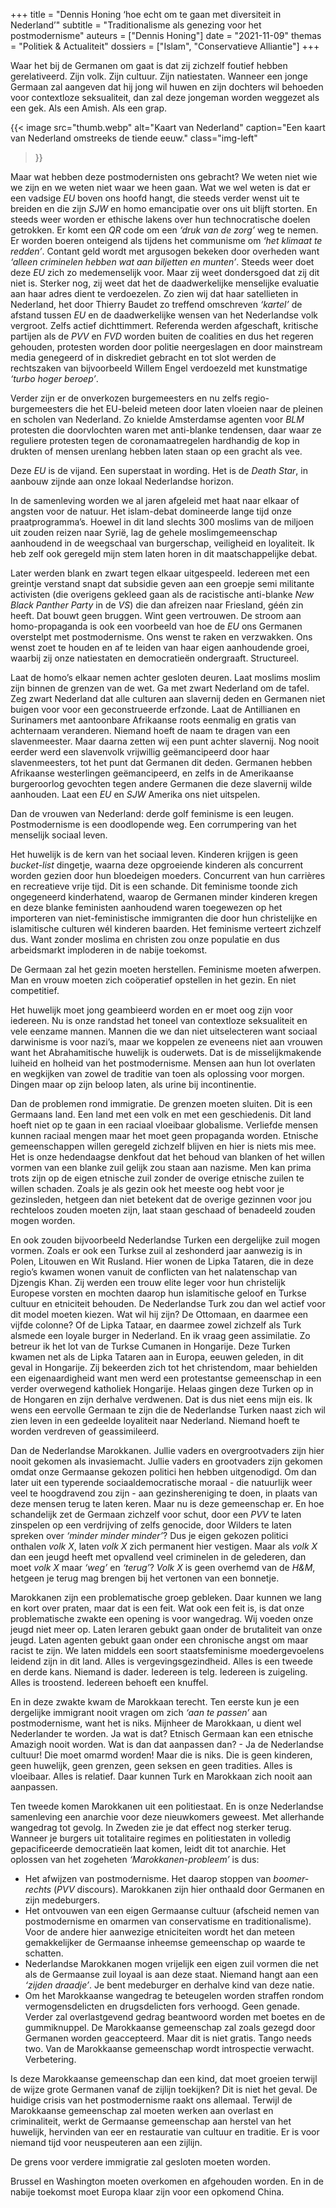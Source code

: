 +++
title    = "Dennis Honing ‘hoe echt om te gaan met diversiteit in Nederland’"
subtitle = "Traditionalisme als genezing voor het postmodernisme"
auteurs  = ["Dennis Honing"]
date     = "2021-11-09"
themas   = "Politiek & Actualiteit"
dossiers = ["Islam", "Conservatieve Alliantie"]
+++


Waar het bij de Germanen om gaat is dat zij zichzelf foutief hebben gerelativeerd. Zijn volk. Zijn cultuur. Zijn natiestaten. Wanneer een jonge Germaan zal aangeven dat hij jong wil huwen en zijn dochters wil behoeden voor contextloze seksualiteit, dan zal deze jongeman worden weggezet als een gek. Als een Amish. Als een grap. 

{{< image
	src="thumb.webp"
	alt="Kaart van Nederland"
	caption="Een kaart van Nederland omstreeks de tiende eeuw."
	class="img-left"
>}}

Maar wat hebben deze postmodernisten ons gebracht? We weten niet wie we zijn en we weten niet waar we heen gaan. Wat we wel weten is dat er een vadsige _EU_ boven ons hoofd hangt, die steeds verder wenst uit te breiden en die zijn _SJW_ en homo emancipatie over ons uit blijft storten. En steeds weer worden er ethische lakens over hun technocratische doelen getrokken. Er komt een _QR_ code om een _‘druk van de zorg’_ weg te nemen. Er worden boeren onteigend als tijdens het communisme om _‘het klimaat te redden’_. Contant geld wordt met argusogen bekeken door overheden want _‘alleen criminelen hebben wat aan biljetten en munten’_. Steeds weer doet deze _EU_ zich zo medemenselijk voor. Maar zij weet dondersgoed dat zij dit niet is. Sterker nog, zij weet dat het de daadwerkelijke menselijke evaluatie aan haar adres dient te verdoezelen. Zo zien wij dat haar satellieten in Nederland, het door Thierry Baudet zo treffend omschreven _‘kartel’_ de afstand tussen _EU_ en de daadwerkelijke wensen van het Nederlandse volk vergroot. Zelfs actief dichttimmert. Referenda werden afgeschaft, kritische partijen als de _PVV_ en _FVD_ worden buiten de coalities en dus het regeren gehouden, protesten worden door politie neergeslagen en door mainstream media genegeerd of in diskrediet gebracht en tot slot werden de rechtszaken van bijvoorbeeld Willem Engel verdoezeld met kunstmatige _‘turbo hoger beroep’_. 

Verder zijn er de onverkozen burgemeesters en nu zelfs regio-burgemeesters die het EU-beleid meteen door laten vloeien naar de pleinen en scholen van Nederland. Zo knielde Amsterdamse agenten voor _BLM_ protesten die doorvlochten waren met anti-blanke tendensen, daar waar ze reguliere protesten tegen de coronamaatregelen hardhandig de kop in drukten of mensen urenlang hebben laten staan op een gracht als vee. 

Deze _EU_ is de vijand. Een superstaat in wording. Het is de _Death Star_, in aanbouw zijnde aan onze lokaal Nederlandse horizon. 

In de samenleving worden we al jaren afgeleid met haat naar elkaar of angsten voor de natuur. Het islam-debat domineerde lange tijd onze praatprogramma’s. Hoewel in dit land slechts 300 moslims van de miljoen uit zouden reizen naar Syrië, lag de gehele moslimgemeenschap aanhoudend in de weegschaal van burgerschap, veiligheid en loyaliteit. Ik heb zelf ook geregeld mijn stem laten horen in dit maatschappelijke debat. 

Later werden blank en zwart tegen elkaar uitgespeeld. Iedereen met een greintje verstand snapt dat subsidie geven aan een groepje semi militante activisten (die overigens gekleed gaan als de racistische anti-blanke _New Black Panther Party_ in de _VS_) die dan afreizen naar Friesland, géén zin heeft. Dat bouwt geen bruggen. Wint geen vertrouwen. De stroom aan homo-propaganda is ook een voorbeeld van hoe de _EU_ ons Germanen overstelpt met postmodernisme. Ons wenst te raken en verzwakken. Ons wenst zoet te houden en af te leiden van haar eigen aanhoudende groei, waarbij zij onze natiestaten en democratieën ondergraaft. Structureel. 

Laat de homo’s elkaar nemen achter gesloten deuren. Laat moslims moslim zijn binnen de grenzen van de wet. Ga met zwart Nederland om de tafel. Zeg zwart Nederland dat alle culturen aan slavernij deden en Germanen niet buigen voor voor een geconstrueerde erfzonde. Laat de Antillianen en Surinamers met aantoonbare Afrikaanse roots eenmalig en gratis van achternaam veranderen. Niemand hoeft de naam te dragen van een slavenmeester. Maar daarna zetten wij een punt achter slavernij. Nog nooit eerder werd een slavenvolk vrijwillig geëmancipeerd door haar slavenmeesters, tot het punt dat Germanen dit deden. Germanen hebben Afrikaanse westerlingen geëmancipeerd, en zelfs in de Amerikaanse burgeroorlog gevochten tegen andere Germanen die deze slavernij wilde aanhouden. Laat een _EU_ en _SJW_ Amerika ons niet uitspelen. 

Dan de vrouwen van Nederland: derde golf feminisme is een leugen. Postmodernisme is een doodlopende weg. Een corrumpering van het menselijk sociaal leven. 

Het huwelijk is de kern van het sociaal leven. Kinderen krijgen is geen _bucket-list_ dingetje, waarna deze opgroeiende kinderen als concurrent worden gezien door hun bloedeigen moeders. Concurrent van hun carrières en recreatieve vrije tijd. Dit is een schande. Dit feminisme toonde zich ongegeneerd kinderhatend, waarop de Germanen minder kinderen kregen en deze blanke feministen aanhoudend waren toegewezen op het importeren van niet-feministische immigranten die door hun christelijke en islamitische culturen wél kinderen baarden. Het feminisme verteert zichzelf dus. Want zonder moslima en christen zou onze populatie en dus arbeidsmarkt imploderen in de nabije toekomst. 

De Germaan zal het gezin moeten herstellen. Feminisme moeten afwerpen. Man en vrouw moeten zich coöperatief opstellen in het gezin. En niet competitief. 

Het huwelijk moet jong geambieerd worden en er moet oog zijn voor iedereen. Nu is onze randstad het toneel van contextloze seksualiteit en vele eenzame mannen. Mannen die we dan niet uitselecteren want sociaal darwinisme is voor nazi’s, maar we koppelen ze eveneens niet aan vrouwen want het Abrahamitische huwelijk is ouderwets. Dat is de misselijkmakende luiheid en holheid van het postmodernisme. Mensen aan hun lot overlaten en wegkijken van zowel de traditie van toen als oplossing voor morgen. Dingen maar op zijn beloop laten, als urine bij incontinentie. 

Dan de problemen rond immigratie. De grenzen moeten sluiten. Dit is een Germaans land. Een land met een volk en met een geschiedenis. Dit land hoeft niet op te gaan in een raciaal vloeibaar globalisme. Verliefde mensen kunnen raciaal mengen maar het moet geen propaganda worden. Etnische gemeenschappen willen geregeld zichzelf blijven en hier is niets mis mee. Het is onze hedendaagse denkfout dat het behoud van blanken of het willen vormen van een blanke zuil gelijk zou staan aan nazisme. Men kan prima trots zijn op de eigen etnische zuil zonder de overige etnische zuilen te willen schaden. Zoals je als gezin ook het meeste oog hebt voor je gezinsleden, hetgeen dan niet betekent dat de overige gezinnen voor jou rechteloos zouden moeten zijn, laat staan geschaad of benadeeld zouden mogen worden. 

En ook zouden bijvoorbeeld Nederlandse Turken een dergelijke zuil mogen vormen. Zoals er ook een Turkse zuil al zeshonderd jaar aanwezig is in Polen, Litouwen en Wit Rusland. Hier wonen de Lipka Tataren, die in deze regio’s kwamen wonen vanuit de conflicten van het nalatenschap van Djzengis Khan. Zij werden een trouw elite leger voor hun christelijk Europese vorsten en mochten daarop hun islamitische geloof en Turkse cultuur en etniciteit behouden. De Nederlandse Turk zou dan wel actief voor dit model moeten kiezen. Wat wil hij zijn? De Ottomaan, en daarmee een vijfde colonne? Of de Lipka Tataar, en daarmee zowel zichzelf als Turk alsmede een loyale burger in Nederland. En ik vraag geen assimilatie. Zo betreur ik het lot van de Turkse Cumanen in Hongarije. Deze Turken kwamen net als de Lipka Tataren aan in Europa, eeuwen geleden, in dit geval in Hongarije. Zij bekeerden zich tot het christendom, maar behielden een eigenaardigheid want men werd een protestantse gemeenschap in een verder overwegend katholiek Hongarije. Helaas gingen deze Turken op in de Hongaren en zijn derhalve verdwenen. Dat is dus niet eens mijn eis. Ik wens een eervolle Germaan te zijn die de Nederlandse Turken naast zich wil zien leven in een gedeelde loyaliteit naar Nederland. Niemand hoeft te worden verdreven of geassimileerd. 

Dan de Nederlandse Marokkanen. Jullie vaders en overgrootvaders zijn hier nooit gekomen als invasiemacht. Jullie vaders en grootvaders zijn gekomen omdat onze Germaanse gekozen politici hen hebben uitgenodigd. Om dan later uit een typerende sociaaldemocratische moraal - die natuurlijk weer veel te hoogdravend zou zijn - aan gezinshereniging te doen, in plaats van deze mensen terug te laten keren. Maar nu is deze gemeenschap er. En hoe schandelijk zet de Germaan zichzelf voor schut, door een _PVV_ te laten zinspelen op een verdrijving of zelfs genocide, door Wilders te laten spreken over _‘minder minder minder’_? Dus je eigen gekozen politici onthalen _volk X_, laten _volk X_ zich permanent hier vestigen. Maar als _volk X_ dan een jeugd heeft met opvallend veel criminelen in de gelederen, dan moet _volk X_ maar _‘weg’_ en _‘terug’_? _Volk X_ is geen overhemd van de _H&M_, hetgeen je terug mag brengen bij het vertonen van een bonnetje. 

Marokkanen zijn een problematische groep gebleken. Daar kunnen we lang en kort over praten, maar dat is een feit. Wat ook een feit is, is dat onze problematische zwakte een opening is voor wangedrag. Wij voeden onze jeugd niet meer op. Laten leraren gebukt gaan onder de brutaliteit van onze jeugd. Laten agenten gebukt gaan onder een chronische angst om maar racist te zijn. We laten middels een soort staatsfeminisme moedergevoelens leidend zijn in dit land. Alles is vergevingsgezindheid. Alles is een tweede en derde kans. Niemand is dader. Iedereen is telg. Iedereen is zuigeling. Alles is troostend. Iedereen behoeft een knuffel. 

En in deze zwakte kwam de Marokkaan terecht. Ten eerste kun je een dergelijke immigrant nooit vragen om zich _‘aan te passen’_ aan postmodernisme, want het is niks. Mijnheer de Marokkaan, u dient wel Nederlander te worden. Ja wat is dat? Etnisch Germaan kan een etnische Amazigh nooit worden. Wat is dan dat aanpassen dan? - Ja de Nederlandse cultuur! Die moet omarmd worden! Maar die is niks. Die is geen kinderen, geen huwelijk, geen grenzen, geen seksen en geen tradities. Alles is vloeibaar. Alles is relatief. Daar kunnen Turk en Marokkaan zich nooit aan aanpassen.

Ten tweede komen Marokkanen uit een politiestaat. En is onze Nederlandse samenleving een anarchie voor deze nieuwkomers geweest. Met allerhande wangedrag tot gevolg. In Zweden zie je dat effect nog sterker terug. Wanneer je burgers uit totalitaire regimes en politiestaten in volledig gepacificeerde democratieën laat komen, leidt dit tot anarchie. Het oplossen van het zogeheten _‘Marokkanen-probleem’_ is dus:

* Het afwijzen van postmodernisme. Het daarop stoppen van _boomer-rechts_ (_PVV_ discours). Marokkanen zijn hier onthaald door Germanen en zijn medeburgers. 
* Het ontvouwen van een eigen Germaanse cultuur (afscheid nemen van postmodernisme en omarmen van conservatisme en traditionalisme). Voor de andere hier aanwezige etniciteiten wordt het dan meteen gemakkelijker de Germaanse inheemse gemeenschap op waarde te schatten. 
* Nederlandse Marokkanen mogen vrijelijk een eigen zuil vormen die net als de Germaanse zuil loyaal is aan deze staat. Niemand hangt aan een _‘zijden draadje’_. Je bent medeburger en derhalve kind van deze natie. 
* Om het Marokkaanse wangedrag te beteugelen worden straffen rondom vermogensdelicten en drugsdelicten fors verhoogd. Geen genade. Verder zal overlastgevend gedrag beantwoord worden met boetes en de gummiknuppel. De Marokkaanse gemeenschap zal zoals gezegd door Germanen worden geaccepteerd. Maar dit is niet gratis. Tango needs two. Van de Marokkaanse gemeenschap wordt introspectie verwacht. Verbetering. 

Is deze Marokkaanse gemeenschap dan een kind, dat moet groeien terwijl de wijze grote Germanen vanaf de zijlijn toekijken? Dit is niet het geval. De huidige crisis van het postmodernisme raakt ons allemaal. Terwijl de Marokkaanse gemeenschap zal moeten werken aan overlast en criminaliteit, werkt de Germaanse gemeenschap aan herstel van het huwelijk, hervinden van eer en restauratie van cultuur en traditie. Er is voor niemand tijd voor neuspeuteren aan een zijlijn. 

De grens voor verdere immigratie zal gesloten moeten worden. 

Brussel en Washington moeten overkomen en afgehouden worden. En in de nabije toekomst moet Europa klaar zijn voor een opkomend China.
